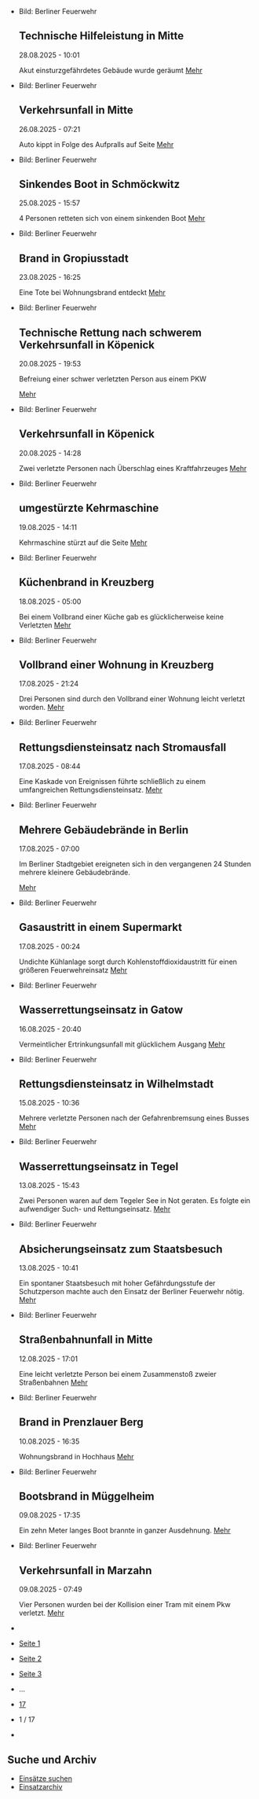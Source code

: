 * Bild: Berliner Feuerwehr

  Technische Hilfeleistung in Mitte
  ----------

   28.08.2025 - 10:01

   Akut einsturzgefährdetes Gebäude wurde geräumt
  [Mehr](https://www.berliner-feuerwehr.de/aktuelles/einsaetze/technische-hilfeleistung-in-mitte-7-5033/)

* Bild: Berliner Feuerwehr

  Verkehrsunfall in Mitte
  ----------

   26.08.2025 - 07:21

   Auto kippt in Folge des Aufpralls auf Seite
  [Mehr](https://www.berliner-feuerwehr.de/aktuelles/einsaetze/verkehrsunfall-in-mitte-3-5032/)

* Bild: Berliner Feuerwehr

  Sinkendes Boot in Schmöckwitz
  ----------

   25.08.2025 - 15:57

   4 Personen retteten sich von einem sinkenden Boot
  [Mehr](https://www.berliner-feuerwehr.de/aktuelles/einsaetze/sinkendes-boot-in-schmoeckwitz-5031/)

* Bild: Berliner Feuerwehr

  Brand in Gropiusstadt
  ----------

   23.08.2025 - 16:25

   Eine Tote bei Wohnungsbrand entdeckt
  [Mehr](https://www.berliner-feuerwehr.de/aktuelles/einsaetze/brand-in-gropiusstadt-3-5030/)

* Bild: Berliner Feuerwehr

  Technische Rettung nach schwerem Verkehrsunfall in Köpenick
  ----------

   20.08.2025 - 19:53

   Befreiung einer schwer verletzten Person aus einem PKW

  [Mehr](https://www.berliner-feuerwehr.de/aktuelles/einsaetze/technische-rettung-nach-schwerem-verkehrsunfall-in-koepenick-5029/)

* Bild: Berliner Feuerwehr

  Verkehrsunfall in Köpenick
  ----------

   20.08.2025 - 14:28

   Zwei verletzte Personen nach Überschlag eines Kraftfahrzeuges
  [Mehr](https://www.berliner-feuerwehr.de/aktuelles/einsaetze/verkehrsunfall-in-koepenick-5028/)

* Bild: Berliner Feuerwehr

  umgestürzte Kehrmaschine
  ----------

   19.08.2025 - 14:11

   Kehrmaschine stürzt auf die Seite
  [Mehr](https://www.berliner-feuerwehr.de/aktuelles/einsaetze/umgestuerzte-kehrmaschine-5027/)

* Bild: Berliner Feuerwehr

  Küchenbrand in Kreuzberg
  ----------

   18.08.2025 - 05:00

   Bei einem Vollbrand einer Küche gab es glücklicherweise keine Verletzten
  [Mehr](https://www.berliner-feuerwehr.de/aktuelles/einsaetze/kuechenbrand-in-kreuzberg-5026/)

* Bild: Berliner Feuerwehr

  Vollbrand einer Wohnung in Kreuzberg
  ----------

   17.08.2025 - 21:24

   Drei Personen sind durch den Vollbrand einer Wohnung leicht verletzt worden.
  [Mehr](https://www.berliner-feuerwehr.de/aktuelles/einsaetze/vollbrand-einer-wohnung-in-kreuzberg-5025/)

* Bild: Berliner Feuerwehr

  Rettungsdiensteinsatz nach Stromausfall
  ----------

   17.08.2025 - 08:44

   Eine Kaskade von Ereignissen führte schließlich zu einem umfangreichen Rettungsdiensteinsatz.
  [Mehr](https://www.berliner-feuerwehr.de/aktuelles/einsaetze/rettungsdiensteinsatz-nach-stromausfall-5024/)

* Bild: Berliner Feuerwehr

  Mehrere Gebäudebrände in Berlin
  ----------

   17.08.2025 - 07:00

   Im Berliner Stadtgebiet ereigneten sich in den vergangenen 24 Stunden mehrere kleinere Gebäudebrände.

  [Mehr](https://www.berliner-feuerwehr.de/aktuelles/einsaetze/mehrere-gebaeudebraende-in-berlin-5023/)

* Bild: Berliner Feuerwehr

  Gasaustritt in einem Supermarkt
  ----------

   17.08.2025 - 00:24

   Undichte Kühlanlage sorgt durch Kohlenstoffdioxidaustritt für einen größeren Feuerwehreinsatz
  [Mehr](https://www.berliner-feuerwehr.de/aktuelles/einsaetze/gasaustritt-in-einem-supermarkt-5022/)

* Bild: Berliner Feuerwehr

  Wasserrettungseinsatz in Gatow
  ----------

   16.08.2025 - 20:40

   Vermeintlicher Ertrinkungsunfall mit glücklichem Ausgang
  [Mehr](https://www.berliner-feuerwehr.de/aktuelles/einsaetze/wasserrettungseinsatz-in-gatow-5021/)

* Bild: Berliner Feuerwehr

  Rettungsdiensteinsatz in Wilhelmstadt
  ----------

   15.08.2025 - 10:36

   Mehrere verletzte Personen nach der Gefahrenbremsung eines Busses
  [Mehr](https://www.berliner-feuerwehr.de/aktuelles/einsaetze/rettungsdiensteinsatz-in-wilhelmstadt-5020/)

* Bild: Berliner Feuerwehr

  Wasserrettungseinsatz in Tegel
  ----------

   13.08.2025 - 15:43

   Zwei Personen waren auf dem Tegeler See in Not geraten. Es folgte ein aufwendiger Such- und Rettungseinsatz.
  [Mehr](https://www.berliner-feuerwehr.de/aktuelles/einsaetze/wasserrettungseinsatz-in-tegel-5018/)

* Bild: Berliner Feuerwehr

  Absicherungseinsatz zum Staatsbesuch
  ----------

   13.08.2025 - 10:41

   Ein spontaner Staatsbesuch mit hoher Gefährdungsstufe der Schutzperson machte auch den Einsatz der Berliner Feuerwehr nötig.
  [Mehr](https://www.berliner-feuerwehr.de/aktuelles/einsaetze/absicherungseinsatz-zum-staatsbesuch-5019/)

* Bild: Berliner Feuerwehr

  Straßenbahnunfall in Mitte
  ----------

   12.08.2025 - 17:01

   Eine leicht verletzte Person bei einem Zusammenstoß zweier Straßenbahnen
  [Mehr](https://www.berliner-feuerwehr.de/aktuelles/einsaetze/strassenbahnunfall-in-mitte-5017/)

* Bild: Berliner Feuerwehr

  Brand in Prenzlauer Berg
  ----------

   10.08.2025 - 16:35

   Wohnungsbrand in Hochhaus
  [Mehr](https://www.berliner-feuerwehr.de/aktuelles/einsaetze/brand-in-prenzlauer-berg-10-5016/)

* Bild: Berliner Feuerwehr

  Bootsbrand in Müggelheim
  ----------

   09.08.2025 - 17:35

   Ein zehn Meter langes Boot brannte in ganzer Ausdehnung.
  [Mehr](https://www.berliner-feuerwehr.de/aktuelles/einsaetze/bootsbrand-in-mueggelheim-5015/)

* Bild: Berliner Feuerwehr

  Verkehrsunfall in Marzahn
  ----------

   09.08.2025 - 07:49

   Vier Personen wurden bei der Kollision einer Tram mit einem Pkw verletzt.
  [Mehr](https://www.berliner-feuerwehr.de/aktuelles/einsaetze/verkehrsunfall-in-marzahn-4-5014/)

* []()
* [Seite 1](https://www.berliner-feuerwehr.de/aktuelles/einsaetze/1/)
* [Seite 2](https://www.berliner-feuerwehr.de/aktuelles/einsaetze/2/)
* [Seite 3](https://www.berliner-feuerwehr.de/aktuelles/einsaetze/3/)
* …
* [17](https://www.berliner-feuerwehr.de/aktuelles/einsaetze/17/)
* 1 / 17
* [](https://www.berliner-feuerwehr.de/aktuelles/einsaetze/2/)

Suche und Archiv
----------

* [Einsätze suchen](https://www.berliner-feuerwehr.de/aktuelles/einsaetze/einsatzsuche/)
* [Einsatzarchiv](https://www.berliner-feuerwehr.de/aktuelles/einsaetze/einsatzarchiv/)
